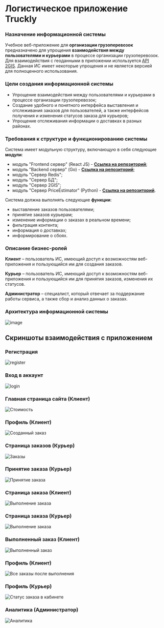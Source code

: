 # Логистическое приложение Truckly
### Назначение информационной системы
Учебное веб-приложение для **организации грузоперевозок** предназначено для упрощения **взаимодействия между пользователями и курьерами** в процессе организации грузоперевозок. Для взаимодействия с геоданными в приложении используется [API 2GIS](https://docs.2gis.com/ru).
Данная ИС имеет некоторые упрощения и не является версией для полноценного использования.
### Цели создания информационной системы
* Упрощение взаимодействия между пользователями и курьерами в
процессе организации грузоперевозок;
* Создание удобного и понятного интерфейса выставления и
отслеживания заказов для пользователей, а также интерфейсов
получения и изменения статусов заказа для курьеров;
* Упрощение отслеживания информации о доставках в разных
районах.
### Требования к структуре и функционированию системы
Система имеет модульную структуру, включающую в себя следующие
**модули**:
* модуль "Frontend сервер" (React JS) - [**Ссылка на репозиторий**](https://github.com/dacore-X/truckly-frontend);
* модуль "Backend сервер" (Go) - [**Ссылка на репозиторий**](https://github.com/dacore-X/truckly);
* модуль "Сервер Redis";
* модуль "Сервер БД";
* модуль "Сервер 2GIS";
* модуль "Сервер PriceEstimator" (Python) - [**Ссылка на репозиторий**](https://github.com/dacore-X/truckly-price-estimator).

Система должна выполнять следующие **функции**:
* выставление заказов пользователями;
* принятие заказов курьерам;
* изменение информации о заказах в реальном времени;
* фильтрация контента;
* информация о доставках;
* информирование о сбоях.

### Описание бизнес-ролей
**Клиент** – пользователь ИС, имеющий доступ к возможностям веб-приложения и пользующийся им для создания заказов.

**Курьер** – пользователь ИС, имеющий доступ к возможностям веб-приложения и пользующийся им для принятия заказов, изменения их статусов.

**Администратор** – специалист, который отвечает за поддержание работы сервиса, а также сбор и анализ данных о заказах.
### Архитектура информационной системы
![image](https://github.com/dacore-X/truckly/assets/86720231/2f6a7e98-f286-4433-8a4a-47bb3595d76a)
## Скриншоты взаимодействия с приложением
### Регистрация
![register](https://github.com/dacore-X/truckly/assets/86720231/19433fd2-9a24-4519-aca9-dc63c1d185ce)
### Вход в аккаунт
![login](https://github.com/dacore-X/truckly/assets/86720231/d97defd3-57df-430a-8763-cf6cc6f4842e)
### Главная страница сайта (Клиент)
![Стоимость](https://github.com/dacore-X/truckly/assets/86720231/81282791-8c10-4dfa-bf9c-22754656d851)
### Профиль (Клиент)
![Созданный заказ](https://github.com/dacore-X/truckly/assets/86720231/31bb91a9-0a2d-488d-927a-101f5642c474)
### Страница заказов (Курьер)
![Заказы](https://github.com/dacore-X/truckly/assets/86720231/4da95ba2-773c-405b-b3de-c2139c92dbbb)
### Принятие заказа (Курьер)
![Принятие заказа](https://github.com/dacore-X/truckly/assets/86720231/70e8a864-6ff5-4a7b-a36e-22acd9da0bc6)
### Страница заказа (Клиент)
![Выполнение заказа](https://github.com/dacore-X/truckly/assets/86720231/54706647-4392-4ba2-ad22-4a1e2524d49f)
### Страница заказа (Курьер)
![Выполнение заказа](https://github.com/dacore-X/truckly/assets/86720231/cba9a344-5c9d-4b8b-8945-d3e6fd0db51b)
### Выполненный заказ (Клиент)
![Выполненный заказ](https://github.com/dacore-X/truckly/assets/86720231/4abc1ce9-6394-41bc-b600-4a4691e1b1b7)
### Профиль (Клиент)
![Все заказы после выполнения](https://github.com/dacore-X/truckly/assets/86720231/7dc3350e-7d38-4f02-a9a7-c8f274363f38)
### Профиль (Курьер)
![Статус заказа в кабинете](https://github.com/dacore-X/truckly/assets/86720231/c9f2eb5a-968f-44a7-9437-08371b6627a3)
### Аналитика (Администратор)
![Аналитика](https://github.com/dacore-X/truckly/assets/86720231/a4f3df71-0b07-4a92-9dfe-6d954944f439)







